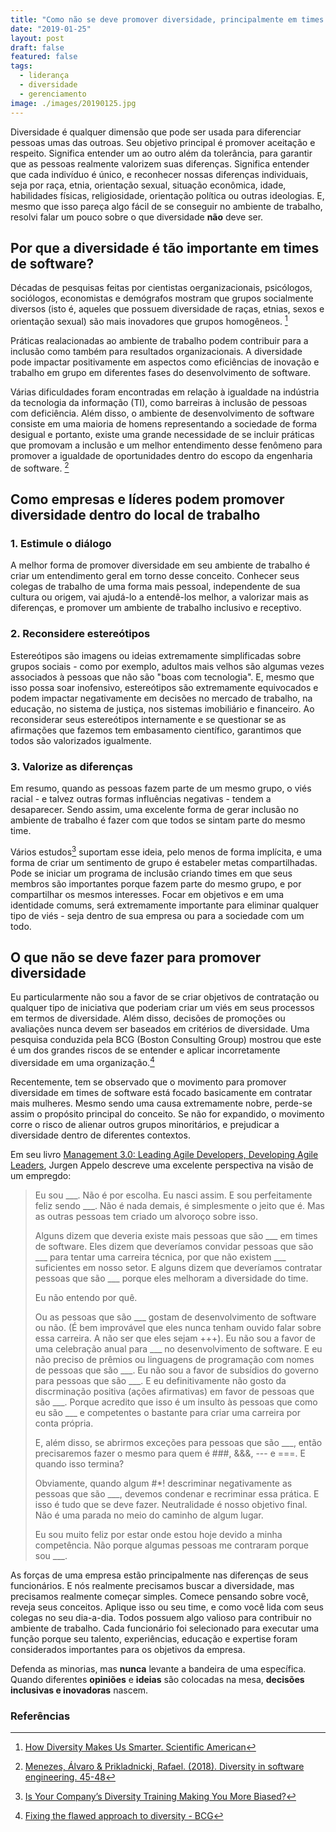 ```yaml
---
title: "Como não se deve promover diversidade, principalmente em times de software"
date: "2019-01-25"
layout: post
draft: false
featured: false
tags:
  - liderança
  - diversidade
  - gerenciamento
image: ./images/20190125.jpg
---
```


Diversidade é qualquer dimensão que pode ser usada para diferenciar pessoas umas das outroas. Seu objetivo principal é promover aceitação e respeito. Significa entender um ao outro além da tolerância, para garantir que as pessoas realmente valorizem suas diferenças. Significa entender que cada indivíduo é único, e reconhecer nossas diferenças individuais, seja por raça, etnia, orientação sexual, situação econômica, idade, habilidades físicas, religiosidade, orientação política ou outras ideologias. E, mesmo que isso pareça algo fácil de se conseguir no ambiente de trabalho, resolvi falar um pouco sobre o que diversidade **não** deve ser.

## Por que a diversidade é tão importante em times de software?

Décadas de pesquisas feitas por cientistas oerganizacionais, psicólogos, sociólogos, economistas e demógrafos mostram que grupos socialmente diversos (isto é, aqueles que possuem diversidade de raças, etnias, sexos e orientação sexual) são mais inovadores que grupos homogêneos. [^2]

Práticas realacionadas ao ambiente de trabalho podem contribuir para a inclusão como também para resultados organizacionais. A diversidade pode impactar positivamente em aspectos como eficiências de inovação e trabalho em grupo em diferentes fases do desenvolvimento de software.

Várias dificuldades foram encontradas em relação à igualdade na indústria da tecnologia da informação (TI), como barreiras à inclusão de pessoas com deficiência. Além disso, o ambiente de desenvolvimento de software consiste em uma maioria de homens representando a sociedade de forma desigual e portanto, existe uma grande necessidade de se incluir práticas que promovam a inclusão e um melhor entendimento desse fenômeno para promover a igualdade de oportunidades dentro do escopo da engenharia de software. [^1]

## Como empresas e líderes podem promover diversidade dentro do local de trabalho

### 1. Estimule o diálogo

A melhor forma de promover diversidade em seu ambiente de trabalho é criar um entendimento geral em torno desse conceito. Conhecer seus colegas de trabalho de uma forma mais pessoal, independente de sua cultura ou origem, vai ajudá-lo a entendê-los melhor, a valorizar mais as diferenças, e promover um ambiente de trabalho inclusivo e receptivo.

### 2. Reconsidere estereótipos

Estereótipos são imagens ou ideias extremamente simplificadas sobre grupos sociais - como por exemplo, adultos mais velhos são algumas vezes associados à pessoas que não são "boas com tecnologia". E, mesmo que isso possa soar inofensivo, estereótipos são extremamente equivocados e podem impactar negativamente em decisões no mercado de trabalho, na educação, no sistema de justiça, nos sistemas imobiliário e financeiro. Ao reconsiderar seus estereótipos internamente e se questionar se as afirmações que fazemos tem embasamento científico, garantimos que todos são valorizados igualmente.

### 3. Valorize as diferenças

Em resumo, quando as pessoas fazem parte de um mesmo grupo, o viés racial - e talvez outras formas influências negativas - tendem a desaparecer. Sendo assim, uma excelente forma de gerar inclusão no ambiente de trabalho é fazer com que todos se sintam parte do mesmo time.

Vários estudos[^5] suportam esse ideia, pelo menos de forma implícita, e uma forma de criar um sentimento de grupo é estabeler metas compartilhadas. Pode se iniciar um programa de inclusão criando times em que seus membros são importantes porque fazem parte do mesmo grupo, e por compartilhar os mesmos interesses. Focar em objetivos e em uma identidade comums, será extremamente importante para eliminar qualquer tipo de viés - seja dentro de sua empresa ou para a sociedade com um todo.

## O que não se deve fazer para promover diversidade

Eu particularmente não sou a favor de se criar objetivos de contratação ou qualquer tipo de iniciativa que poderiam criar um viés em seus processos em termos de diversidade. Além disso, decisões de promoções ou avaliações nunca devem ser baseados em critérios de diversidade. Uma pesquisa conduzida pela BCG (Boston Consulting Group) mostrou que este é um dos grandes riscos de se entender e aplicar incorretamente diversidade em uma organização.[^4]

Recentemente, tem se observado que o movimento para promover diversidade em times de software está focado basicamente em contratar mais mulheres. Mesmo sendo uma causa extremamente nobre, perde-se assim o propósito principal do conceito. Se não for expandido, o movimento corre o risco de alienar outros grupos minoritários, e prejudicar a diversidade dentro de diferentes contextos.

Em seu livro [Management 3.0: Leading Agile Developers, Developing Agile Leaders](https://www.amazon.com/gp/product/0321712471/ref=as_li_tl?ie=UTF8&camp=1789&creative=9325&creativeASIN=0321712471&linkCode=as2&tag=hugomn-20&linkId=7032864bf8f0b16d34dc719dde244755), Jurgen Appelo descreve uma excelente perspectiva na visão de um empregdo:

> Eu sou \_\_\_. Não é por escolha. Eu nasci assim. E sou perfeitamente feliz sendo \_\_\_. Não é nada demais, é simplesmente o jeito que é. Mas as outras pessoas tem criado um alvoroço sobre isso.
>
> Alguns dizem que deveria existe mais pessoas que são \_\_\_ em times de software. Eles dizem que deveríamos convidar pessoas que são \_\_\_ para tentar uma carreira técnica, por que não existem \_\_\_ suficientes em nosso setor. E alguns dizem que deveríamos contratar pessoas que são \_\_\_ porque eles melhoram a diversidade do time.
>
> Eu não entendo por quê.
>
> Ou as pessoas que são \_\_\_ gostam de desenvolvimento de software ou não. (É bem improvável que eles nunca tenham ouvido falar sobre essa carreira. A não ser que eles sejam +++). Eu não sou a favor de uma celebração anual para \_\_\_ no desenvolvimento de software. E eu não preciso de prêmios ou linguagens de programação com nomes de pessoas que são \_\_\_. Eu não sou a favor de subsídios do governo para pessoas que são \_\_\_. E eu definitivamente não gosto da discrminação positiva (ações afirmativas) em favor de pessoas que são \_\_\_. Porque acredito que isso é um insulto às pessoas que como eu são \_\_\_ e competentes o bastante para criar uma carreira por conta própria.
>
> E, além disso, se abrirmos exceções para pessoas que são \_\_\_, então precisaremos fazer o mesmo para quem é ###, &&&, --- e ===. E quando isso termina?
>
> Obviamente, quando algum #\*! descriminar negativamente as pessoas que são \_\_\_, devemos condenar e recriminar essa prática. E isso é tudo que se deve fazer. Neutralidade é nosso objetivo final. Não é uma parada no meio do caminho de algum lugar.
>
> Eu sou muito feliz por estar onde estou hoje devido a minha competência. Não porque algumas pessoas me contraram porque sou \_\_\_.

As forças de uma empresa estão principalmente nas diferenças de seus funcionários. E nós realmente precisamos buscar a diversidade, mas precisamos realmente começar simples. Comece pensando sobre você, reveja seus conceitos. Aplique isso ou seu time, e como você lida com seus colegas no seu dia-a-dia. Todos possuem algo valioso para contribuir no ambiente de trabalho. Cada funcionário foi selecionado para executar uma função porque seu talento, experiências, educação e expertise foram considerados importantes para os objetivos da empresa.

Defenda as minorias, mas **nunca** levante a bandeira de uma específica. Quando diferentes **opiniões** e **ideias** são colocadas na mesa, **decisões inclusivas e inovadoras** nascem.

### Referências

[^1]: [Menezes, Álvaro & Prikladnicki, Rafael. (2018). Diversity in software engineering. 45-48](https://www.researchgate.net/publication/326079170_Diversity_in_software_engineering)
[^2]: [How Diversity Makes Us Smarter. Scientific American](https://www.scientificamerican.com/article/how-diversity-makes-us-smarter/)
[^3]: [Management 3.0: Leading Agile Developers, Developing Agile Leaders. Apello, Jurgen](https://www.amazon.com/gp/product/0321712471/ref=as_li_tl?ie=UTF8&camp=1789&creative=9325&creativeASIN=0321712471&linkCode=as2&tag=hugomn-20&linkId=7032864bf8f0b16d34dc719dde244755)
[^4]: [Fixing the flawed approach to diversity - BCG](https://www.bcg.com/publications/2019/fixing-the-flawed-approach-to-diversity.aspx?utm_medium=Email&utm_source=201901DIVERSITY&utm_campaign=201901_DIVERSITY_IANDI_NONE_GLOBAL&utm_usertoken=72668727a50b366d71d3ea87ce70b221e5ccea0b&redir=true)
[^5]: [Is Your Company’s Diversity Training Making You More Biased?](https://www.strategy-business.com/blog/Is-Your-Companys-Diversity-Training-Making-You-More-Biased?gko=72ffc)
[^6]: [The concept of diversity ](https://www.vbcassdhd.org/vbchd/eo/documents/DIVERSITY.pdf)
[^7]: [5 Strategies for Promoting Diversity in the Workplace](https://www.hult.edu/blog/promoting-diversity-in-workplace/)
